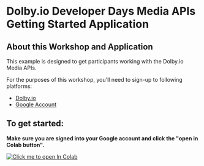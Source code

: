# Dolby.io Developer Days Media APIs Getting Started Application

## About this Workshop and Application

This example is designed to get participants working with the Dolby.io Media APIs.

For the purposes of this workshop, you'll need to sign-up to following platforms:
- [Dolby.io](https://dolby.io)
- [Google Account](https://support.google.com/accounts/answer/27441?hl=en)

## To get started:
 **Make sure you are signed into your Google account and click the "open in Colab button".**
 
<a href="https://colab.research.google.com/github/dolbyio-samples/Workshop_Getting_Started_Media_APIs/blob/main/Workshop_Part_1.ipynb" target="_parent\"><img src="https://colab.research.google.com/assets/colab-badge.svg" alt="Click me to open In Colab"/></a>
